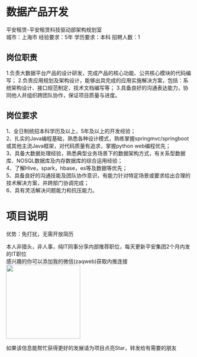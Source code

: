 # 数据产品开发
平安租赁-平安租赁科技驱动部架构规划室  
城市：上海市 经验要求：5年 学历要求：本科  招聘人数：1

## 岗位职责
1.负责大数据平台产品的设计研发，完成产品的核心功能、公共核心模块的代码编写；
   2.负责应用规划及架构设计，能够出具完成的应用实施解决方案，包括：系统架构设计、接口规范制定、技术文档编写等；
   3.具备良好的沟通表达能力，协同他人并组织跨团队协作，保证项目质量与进度。

## 岗位要求
1、全日制统招本科学历及以上，5年及以上的开发经验；			
   2、扎实的Java编程基础，熟悉各种设计模式，熟练掌握springmvc/springboot或其他主流Java框架，对代码质量有追求，掌握python web编程优先；			
   3、具备大数据处理经验，熟悉典型业务场景下的数据架构方式，有关系型数据库、NOSQL数据库及内存数据库的综合运用经验；			
   4、了解Hive，spark，hbase，es等及数据等优先；			
   5、具备良好的沟通技能及团队协作意识，有能力针对特定场景或要求给出合理的技术解决方案，并跨部门协调完成；			
   6、具有灵活解决问题能力和抗压能力。

# 项目说明

优势：免打扰，无需开放简历

本人非猎头，非人事，纯IT同事分享内部推荐职位，每天更新平安集团2个月内发的IT职位  
感兴趣的你可以添加我的微信(zaqweb)获取内推连接  
<img src="https://github.com/zaqweb/PA-IT-JOBS/blob/master/WechatICode.jpeg"  height="200" width="200">

如果该信息能帮忙获得更好的发展请为项目点亮Star，转发给有需要的朋友




